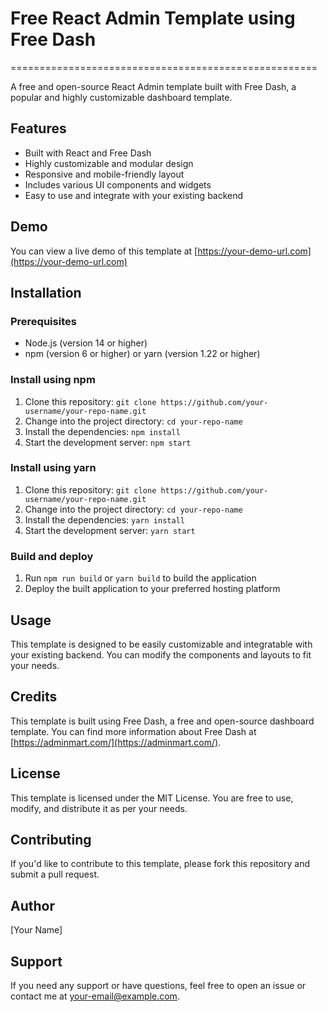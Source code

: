 # Free React Admin Template using Free Dash
=====================================================

A free and open-source React Admin template built with Free Dash, a popular and highly customizable dashboard template.

## Features

* Built with React and Free Dash
* Highly customizable and modular design
* Responsive and mobile-friendly layout
* Includes various UI components and widgets
* Easy to use and integrate with your existing backend

## Demo
You can view a live demo of this template at [https://your-demo-url.com](https://your-demo-url.com)

## Installation
### Prerequisites

* Node.js (version 14 or higher)
* npm (version 6 or higher) or yarn (version 1.22 or higher)

### Install using npm

1. Clone this repository: `git clone https://github.com/your-username/your-repo-name.git`
2. Change into the project directory: `cd your-repo-name`
3. Install the dependencies: `npm install`
4. Start the development server: `npm start`

### Install using yarn

1. Clone this repository: `git clone https://github.com/your-username/your-repo-name.git`
2. Change into the project directory: `cd your-repo-name`
3. Install the dependencies: `yarn install`
4. Start the development server: `yarn start`

### Build and deploy

1. Run `npm run build` or `yarn build` to build the application
2. Deploy the built application to your preferred hosting platform

## Usage
This template is designed to be easily customizable and integratable with your existing backend. You can modify the components and layouts to fit your needs.

## Credits
This template is built using Free Dash, a free and open-source dashboard template. You can find more information about Free Dash at [https://adminmart.com/](https://adminmart.com/).

## License
This template is licensed under the MIT License. You are free to use, modify, and distribute it as per your needs.

## Contributing
If you'd like to contribute to this template, please fork this repository and submit a pull request.

## Author
[Your Name]

## Support
If you need any support or have questions, feel free to open an issue or contact me at [your-email@example.com](mailto:your-email@example.com).
